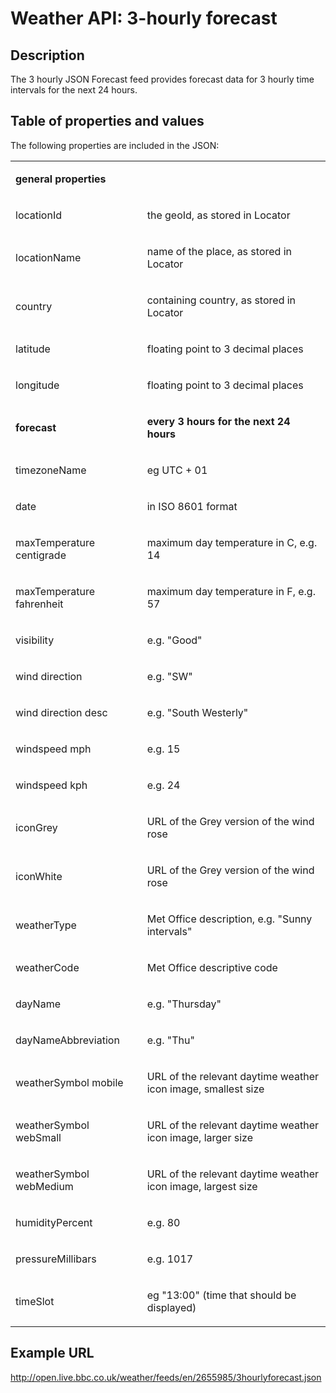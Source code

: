 # Weather API: 3-hourly forecast

## Description

The 3 hourly JSON Forecast feed provides forecast data for 3 hourly time intervals for the next 24 hours.

## Table of properties and values

The following properties are included in the JSON:

<table class="table table-striped" cellspacing="0" cellpadding="0">
  <tbody>
    <tr>
      <td valign="middle" class="td1">
        <p class="p5"><span class="s2"><b>general properties </b></span></p>
      </td>
      <td valign="middle" class="td2">
        <p class="p5"><span class="s2"><b> </b></span></p>
      </td>
    </tr>
    <tr>
      <td valign="middle" class="td1">
        <p class="p6"><span class="s2">locationId </span></p>
      </td>
      <td valign="middle" class="td2">
        <p class="p6"><span class="s2">the geoId, as stored in Locator</span></p>
      </td>
    </tr>
    <tr>
      <td valign="middle" class="td1">
        <p class="p6"><span class="s2">locationName </span></p>
      </td>
      <td valign="middle" class="td2">
        <p class="p6"><span class="s2">name of the place, as stored in Locator </span></p>
      </td>
    </tr>
    <tr>
      <td valign="middle" class="td1">
        <p class="p6"><span class="s2">country </span></p>
      </td>
      <td valign="middle" class="td2">
        <p class="p6"><span class="s2">containing country, as stored in Locator </span></p>
      </td>
    </tr>
    <tr>
      <td valign="middle" class="td1">
        <p class="p6"><span class="s2">latitude </span></p>
      </td>
      <td valign="middle" class="td2">
        <p class="p6"><span class="s2">floating point to 3 decimal places </span></p>
      </td>
    </tr>
    <tr>
      <td valign="middle" class="td1">
        <p class="p6"><span class="s2">longitude </span></p>
      </td>
      <td valign="middle" class="td2">
        <p class="p6"><span class="s2">floating point to 3 decimal places </span></p>
      </td>
    </tr>
    <tr>
      <td valign="middle" class="td1">
        <p class="p5"><span class="s2"><b>forecast </b></span></p>
      </td>
      <td valign="middle" class="td2">
        <p class="p5"><span class="s2"><b>every 3 hours for the next 24 hours </b></span></p>
      </td>
    </tr>
    <tr>
      <td valign="middle" class="td1">
        <p class="p6"><span class="s2">timezoneName </span></p>
      </td>
      <td valign="middle" class="td2">
        <p class="p6"><span class="s2">eg UTC + 01 </span></p>
      </td>
    </tr>
    <tr>
      <td valign="middle" class="td1">
        <p class="p6"><span class="s2">date </span></p>
      </td>
      <td valign="middle" class="td2">
        <p class="p6"><span class="s2">in ISO 8601 format </span></p>
      </td>
    </tr>
    <tr>
      <td valign="middle" class="td1">
        <p class="p6"><span class="s2">maxTemperature centigrade </span></p>
      </td>
      <td valign="middle" class="td2">
        <p class="p6"><span class="s2">maximum day temperature in C, e.g. 14 </span></p>
      </td>
    </tr>
    <tr>
      <td valign="middle" class="td1">
        <p class="p6"><span class="s2">maxTemperature fahrenheit </span></p>
      </td>
      <td valign="middle" class="td2">
        <p class="p6"><span class="s2">maximum day temperature in F, e.g. 57 </span></p>
      </td>
    </tr>
    <tr>
      <td valign="middle" class="td1">
        <p class="p6"><span class="s2">visibility </span></p>
      </td>
      <td valign="middle" class="td2">
        <p class="p6"><span class="s2">e.g. "Good" </span></p>
      </td>
    </tr>
    <tr>
      <td valign="middle" class="td1">
        <p class="p6"><span class="s2">wind direction </span></p>
      </td>
      <td valign="middle" class="td2">
        <p class="p6"><span class="s2">e.g. "SW" </span></p>
      </td>
    </tr>
    <tr>
      <td valign="middle" class="td1">
        <p class="p6"><span class="s2">wind direction desc </span></p>
      </td>
      <td valign="middle" class="td2">
        <p class="p6"><span class="s2">e.g. "South Westerly" </span></p>
      </td>
    </tr>
    <tr>
      <td valign="middle" class="td1">
        <p class="p6"><span class="s2">windspeed mph </span></p>
      </td>
      <td valign="middle" class="td2">
        <p class="p6"><span class="s2">e.g. 15 </span></p>
      </td>
    </tr>
    <tr>
      <td valign="middle" class="td1">
        <p class="p6"><span class="s2">windspeed kph </span></p>
      </td>
      <td valign="middle" class="td2">
        <p class="p6"><span class="s2">e.g. 24 </span></p>
      </td>
    </tr>
    <tr>
      <td valign="middle" class="td1">
        <p class="p6"><span class="s2">iconGrey </span></p>
      </td>
      <td valign="middle" class="td2">
        <p class="p6"><span class="s2">URL of the Grey version of the wind rose </span></p>
      </td>
    </tr>
    <tr>
      <td valign="middle" class="td1">
        <p class="p6"><span class="s2">iconWhite </span></p>
      </td>
      <td valign="middle" class="td2">
        <p class="p6"><span class="s2">URL of the Grey version of the wind rose </span></p>
      </td>
    </tr>
    <tr>
      <td valign="middle" class="td1">
        <p class="p6"><span class="s2">weatherType </span></p>
      </td>
      <td valign="middle" class="td2">
        <p class="p6"><span class="s2">Met Office description, e.g. "Sunny intervals" </span></p>
      </td>
    </tr>
    <tr>
      <td valign="middle" class="td1">
        <p class="p6"><span class="s2">weatherCode </span></p>
      </td>
      <td valign="middle" class="td2">
        <p class="p6"><span class="s2">Met Office descriptive code </span></p>
      </td>
    </tr>
    <tr>
      <td valign="middle" class="td1">
        <p class="p6"><span class="s2">dayName </span></p>
      </td>
      <td valign="middle" class="td2">
        <p class="p6"><span class="s2">e.g. "Thursday" </span></p>
      </td>
    </tr>
    <tr>
      <td valign="middle" class="td1">
        <p class="p6"><span class="s2">dayNameAbbreviation </span></p>
      </td>
      <td valign="middle" class="td2">
        <p class="p6"><span class="s2">e.g. "Thu" </span></p>
      </td>
    </tr>
    <tr>
      <td valign="middle" class="td1">
        <p class="p6"><span class="s2">weatherSymbol mobile </span></p>
      </td>
      <td valign="middle" class="td2">
        <p class="p6"><span class="s2">URL of the relevant daytime weather icon image, smallest size </span></p>
      </td>
    </tr>
    <tr>
      <td valign="middle" class="td1">
        <p class="p6"><span class="s2">weatherSymbol webSmall </span></p>
      </td>
      <td valign="middle" class="td2">
        <p class="p6"><span class="s2">URL of the relevant daytime weather icon image, larger size </span></p>
      </td>
    </tr>
    <tr>
      <td valign="middle" class="td1">
        <p class="p6"><span class="s2">weatherSymbol webMedium </span></p>
      </td>
      <td valign="middle" class="td2">
        <p class="p6"><span class="s2">URL of the relevant daytime weather icon image, largest size </span></p>
      </td>
    </tr>
    <tr>
      <td valign="middle" class="td1">
        <p class="p6"><span class="s2">humidityPercent </span></p>
      </td>
      <td valign="middle" class="td2">
        <p class="p6"><span class="s2">e.g. 80 </span></p>
      </td>
    </tr>
    <tr>
      <td valign="middle" class="td1">
        <p class="p6"><span class="s2">pressureMillibars </span></p>
      </td>
      <td valign="middle" class="td2">
        <p class="p6"><span class="s2">e.g. 1017 </span></p>
      </td>
    </tr>
    <tr>
      <td valign="middle" class="td1">
        <p class="p6"><span class="s2">timeSlot </span></p>
      </td>
      <td valign="middle" class="td2">
        <p class="p6"><span class="s2">eg "13:00" (time that should be displayed) </span></p>
      </td>
    </tr>
  </tbody>
</table>

## Example URL

http://open.live.bbc.co.uk/weather/feeds/en/2655985/3hourlyforecast.json
